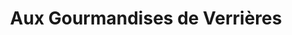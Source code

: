 ---
title: "Aux Gourmandises de Verrières"
url: /verrieres-le-buisson/aux-gourmandises-de-verrieres/
shop: Bäckerei
---
